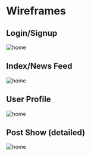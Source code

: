 # Wireframes

## Login/Signup
![home](https://raw.githubusercontent.com/gtigas/farcebook/master/docs/wireframes/login.png)


## Index/News Feed
![home](https://raw.githubusercontent.com/gtigas/farcebook/master/docs/wireframes/feed.png)

## User Profile
![home](https://raw.githubusercontent.com/gtigas/farcebook/master/docs/wireframes/profile.png)

## Post Show (detailed)
![home](https://raw.githubusercontent.com/gtigas/farcebook/master/docs/wireframes/post.png)
